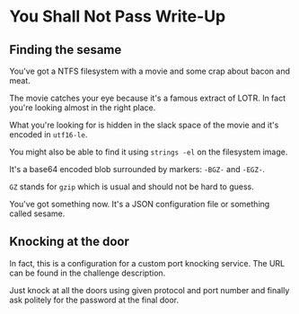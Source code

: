 # You Shall Not Pass Write-Up

## Finding the sesame

You've got a NTFS filesystem with a movie and some crap about bacon and meat.

The movie catches your eye because it's a famous extract of LOTR. In fact you're looking almost in the right place. 

What you're looking for is hidden in the slack space of the movie and it's encoded in `utf16-le`. 

You might also be able to find it using `strings -el` on the filesystem image.

It's a base64 encoded blob surrounded by markers: `-BGZ-` and `-EGZ-`. 

`GZ` stands for `gzip` which is usual and should not be hard to guess.

You've got something now. It's a JSON configuration file or something called sesame.

## Knocking at the door

In fact, this is a configuration for a custom port knocking service. The URL can be found in the challenge description.

Just knock at all the doors using given protocol and port number and finally ask politely for the password at the final door.
